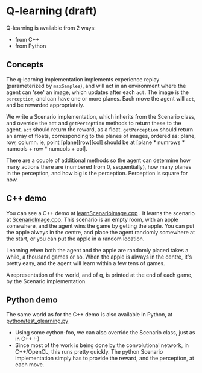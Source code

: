 # Q-learning (draft)

Q-learning is available from 2 ways:
* from C++
* from Python

## Concepts

The q-learning implementation implements experience replay (parameterized by `maxSamples`), and will act in an environment where the agent can 'see' an image, which updates after each `act`.  The image is the `perception`, and can have one or more planes.  Each move the agent will `act`, and be rewarded appropriately.

We write a Scenario implementation, which inherits from the Scenario class, and override the `act` and `getPerception` methods to return these to the agent.  `act` should return the reward, as a float. `getPerception` should return an array of floats, corresponding to the planes of images, ordered as: plane, row, column.  ie, point [plane][row][col] should be at [plane * numrows * numcols + row * numcols + col].

There are a couple of additional methods so the agent can determine how many actions there are (numbered from 0, sequentially), how many planes in the perception, and how big is the perception.   Perception is square for now. 

## C++ demo

You can see a C++ demo at [learnScenarioImage.cpp](../prototyping/qlearning/learnScenarioImage.cpp) . It learns the scenario at [ScenarioImage.cpp](../prototyping/qlearning/ScenarioImage.cpp).  This scenario is an empty room, with an apple somewhere, and the agent wins the game by getting the apple.  You can put the apple always in the centre, and place the agent randomly somewhere at the start, or you can put the apple in a random location.

Learning when both the agent and the apple are randomly placed takes a while, a thousand games or so.  When the apple is always in the centre, it's pretty easy, and the agent will learn within a few tens of games.

A representation of the world, and of q, is printed at the end of each game, by the Scenario implementation.

## Python demo

The same world as for the C++ demo is also available in Python, at [python/test_qlearning.py](../python/test_qlearning.py)
* Using some cython-foo, we can also override the Scenario class, just as in C++ :-)
* Since most of the work is being done by the convolutional network, in C++/OpenCL, this runs pretty quickly.  The python Scenario implementation simply has to provide the reward, and the perception, at each move.

